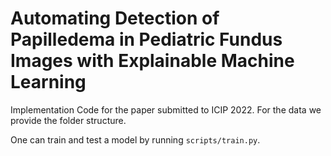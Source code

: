 # Automating Detection of Papilledema in Pediatric Fundus Images with Explainable Machine Learning

Implementation Code for the paper submitted to ICIP 2022. For the data we provide the folder structure.

One can train and test a model by running ``scripts/train.py``.